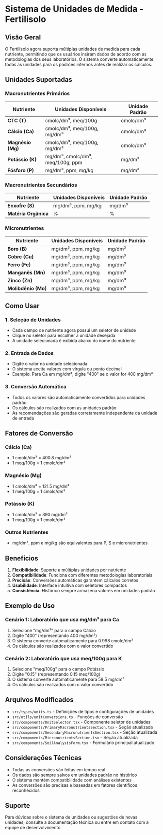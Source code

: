 # Sistema de Unidades de Medida - Fertilisolo

## Visão Geral

O Fertilisolo agora suporta múltiplas unidades de medida para cada nutriente, permitindo que os usuários insiram dados de acordo com as metodologias dos seus laboratórios. O sistema converte automaticamente todas as unidades para os padrões internos antes de realizar os cálculos.

## Unidades Suportadas

### Macronutrientes Primários

| Nutriente | Unidades Disponíveis | Unidade Padrão |
|-----------|---------------------|----------------|
| **CTC (T)** | cmolc/dm³, meq/100g | cmolc/dm³ |
| **Cálcio (Ca)** | cmolc/dm³, meq/100g, mg/dm³ | cmolc/dm³ |
| **Magnésio (Mg)** | cmolc/dm³, meq/100g, mg/dm³ | cmolc/dm³ |
| **Potássio (K)** | mg/dm³, cmolc/dm³, meq/100g, ppm | mg/dm³ |
| **Fósforo (P)** | mg/dm³, ppm, mg/kg | mg/dm³ |

### Macronutrientes Secundários

| Nutriente | Unidades Disponíveis | Unidade Padrão |
|-----------|---------------------|----------------|
| **Enxofre (S)** | mg/dm³, ppm, mg/kg | mg/dm³ |
| **Matéria Orgânica** | % | % |

### Micronutrientes

| Nutriente | Unidades Disponíveis | Unidade Padrão |
|-----------|---------------------|----------------|
| **Boro (B)** | mg/dm³, ppm, mg/kg | mg/dm³ |
| **Cobre (Cu)** | mg/dm³, ppm, mg/kg | mg/dm³ |
| **Ferro (Fe)** | mg/dm³, ppm, mg/kg | mg/dm³ |
| **Manganês (Mn)** | mg/dm³, ppm, mg/kg | mg/dm³ |
| **Zinco (Zn)** | mg/dm³, ppm, mg/kg | mg/dm³ |
| **Molibdênio (Mo)** | mg/dm³, ppm, mg/kg | mg/dm³ |

## Como Usar

### 1. Seleção de Unidades
- Cada campo de nutriente agora possui um seletor de unidade
- Clique no seletor para escolher a unidade desejada
- A unidade selecionada é exibida abaixo do nome do nutriente

### 2. Entrada de Dados
- Digite o valor na unidade selecionada
- O sistema aceita valores com vírgula ou ponto decimal
- Exemplo: Para Ca em mg/dm³, digite "400" se o valor for 400 mg/dm³

### 3. Conversão Automática
- Todos os valores são automaticamente convertidos para unidades padrão
- Os cálculos são realizados com as unidades padrão
- As recomendações são geradas corretamente independente da unidade de entrada

## Fatores de Conversão

### Cálcio (Ca)
- 1 cmolc/dm³ = 400.8 mg/dm³
- 1 meq/100g = 1 cmolc/dm³

### Magnésio (Mg)
- 1 cmolc/dm³ = 121.5 mg/dm³
- 1 meq/100g = 1 cmolc/dm³

### Potássio (K)
- 1 cmolc/dm³ = 390 mg/dm³
- 1 meq/100g = 1 cmolc/dm³

### Outros Nutrientes
- mg/dm³, ppm e mg/kg são equivalentes para P, S e micronutrientes

## Benefícios

1. **Flexibilidade**: Suporte a múltiplas unidades por nutriente
2. **Compatibilidade**: Funciona com diferentes metodologias laboratoriais
3. **Precisão**: Conversões automáticas garantem cálculos corretos
4. **Usabilidade**: Interface intuitiva com seletores compactos
5. **Consistência**: Histórico sempre armazena valores em unidades padrão

## Exemplo de Uso

### Cenário 1: Laboratório que usa mg/dm³ para Ca
1. Selecione "mg/dm³" para o campo Cálcio
2. Digite "400" (representando 400 mg/dm³)
3. O sistema converte automaticamente para 0.998 cmolc/dm³
4. Os cálculos são realizados com o valor convertido

### Cenário 2: Laboratório que usa meq/100g para K
1. Selecione "meq/100g" para o campo Potássio
2. Digite "0.15" (representando 0.15 meq/100g)
3. O sistema converte automaticamente para 58.5 mg/dm³
4. Os cálculos são realizados com o valor convertido

## Arquivos Modificados

- `src/types/units.ts` - Definições de tipos e configurações de unidades
- `src/utils/unitConversions.ts` - Funções de conversão
- `src/components/UnitSelector.tsx` - Componente seletor de unidades
- `src/components/PrimaryMacronutrientsSection.tsx` - Seção atualizada
- `src/components/SecondaryMacronutrientsSection.tsx` - Seção atualizada
- `src/components/MicronutrientsSection.tsx` - Seção atualizada
- `src/components/SoilAnalysisForm.tsx` - Formulário principal atualizado

## Considerações Técnicas

- Todas as conversões são feitas em tempo real
- Os dados são sempre salvos em unidades padrão no histórico
- O sistema mantém compatibilidade com análises existentes
- As conversões são precisas e baseadas em fatores científicos reconhecidos

## Suporte

Para dúvidas sobre o sistema de unidades ou sugestões de novas unidades, consulte a documentação técnica ou entre em contato com a equipe de desenvolvimento.
